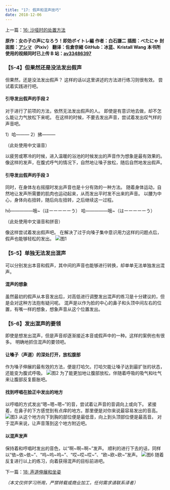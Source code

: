```yaml
---
title: "17: 假声和混声技巧"
date: 2018-12-06
---
```


上一篇：[16: 沙哑时的处置方法](16.md)

**原作：女の子の声になろう！即効ボイトレ編**
**作者：白石謙二**
**插图：べたにゃ**
**封面图：[アシマ](https://www.pixiv.net/users/2642047)（Pixiv）**
**翻译：佐倉奈緒**
**GitHub：冰蓝、Kristall Wang**
**本书所使用的视频同时已上传 B 站：[av33486397](https://www.bilibili.com/video/av33486397)**

### 【5-4】但果然还是没法发出假声

但果然，还是没法发出假声？
这样的话以这里讲述的方法进行练习则很有效。
尝试着实践进行吧。

#### 引导发出假声的手段 2

对于进行了前项的方法，依然无法发出假声的人。
即使是有意识地去做，却不怎么能让力气放松下来呢。
在这样的时候，不要去发出声音，尝试着发出叹气样的声音吧。

1）哈———
2）拂———

（此处使用中文谐音）

以疲劳或寒冷的时候，进入温暖的浴池的时候发出的声音作为想象是最有效果的。
像这样的发声，在腹式呼气的情况下，自然地让嗓子放松，随后自然地发出假声。

#### 引导发出假声的手段 3

同时，在身体左右摇摆时发出声音也是十分有效的一种方法。
随着身体运动，自然地让发声所需要的肌肉也运动起来，从而发出平时发不出来的声音。
以腰为中心，身体向右扭转，随后向左扭转，之后继续这一过程。

hō—————哦~（ほーーーーーう）
哈—————哦~（はーーーーーう）

（此处使用中文谐音和拼音）

像这样尝试着发出假声吧。
在解决了过于向嗓子集中意识用力这样的问题点后，假声也能够轻松的发出。
![图1](/img/17/1.png)

### 【5-5】单独无法发出混声

可以分别发出本音和假声，其中间的声音也能够进行转换，却单单无法单独发出混声。

#### 混声的想象

虽然最初的假声从本音发出后，对高低进行调整发出混声的练习是十分建议的，但是会对这种方法抱有疑问呢。
混声是以作为脸的中心的鼻子和头顶中间左右的位置，有嘴一样的想象，想象声音从这个位置发出。

### 【5-6】发出混声的要领

即使是想发出混声，但是声音却逐渐接近本音或假声中的一种。这样的案例也有很多。
明确地抓住混声的要领吧。

#### 让嗓子（声道）的深处打开，放松腹部

作为嗓子伸展的最有效的方法，便是打哈欠。打哈欠能让嗓子达到最扩张的状态，还能变为腹式呼吸。
![图2](/img/17/2.png)
为了能更加地让腹部放松，伴随着呼吸的吸气和吐气来让腹部反复膨胀吧。

#### 找到哼唱在脸正中发出的地方

以哼唱的方式发出“嗯~嗯~嗯~”的音，尝试着让声音的音调向上或向下。
紧接着，在鼻子的下方感觉到有点痒的地方。那里便是对你来说最容易发出的音高。
![图3](/img/17/3.png)
从这个地方向下到胸的部位便是最低音，向上到头顶部位便是最高音。
对于混声来说，让声音落到这个地方附近吧。

#### 以混声发声

保持着和哼唱时发出的音色，以“啊~啊~啊~”发声。
顺利的进行下去的话，同样以“依~依~依~”、“呜~呜~呜~”、“哎~哎~哎~”、“欧~欧~欧~”发声。
![图6](/img/17/4.png)
随着反复进行以上的练习，向着获得混声的目标前进吧。

下一篇：[18: 声道伸展和坐姿](18.md)

_（本文仅供学习所用，严禁转载或商业加工，任何需求请联系译者）_
